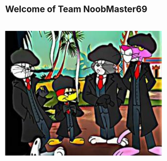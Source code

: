 # Welcome of Team NoobMaster69

<p align="center">
 <br>
 <br>
  <samp>
    <img src="https://github.com/Team-NoobMaster69/.github/blob/main/blinders.png" width="700px" height="400px" align="center">
    <br>
